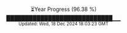<p align="center">
⏳Year Progress (96.38 %)<br>
████████████████████████████▁▁ <br>
<sub>Updated: Wed, 18 Dec 2024 18:03:23 GMT</sub>
</p>

